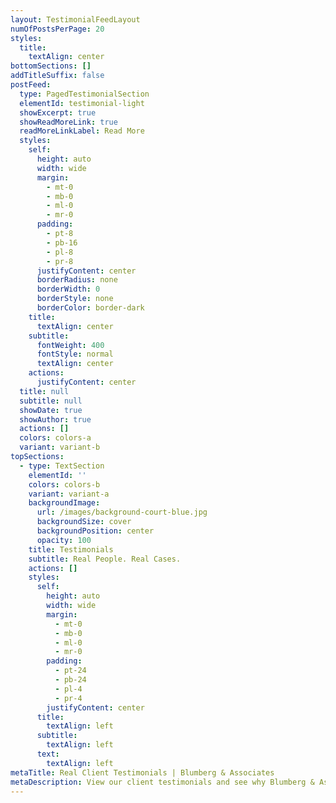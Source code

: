```yaml
---
layout: TestimonialFeedLayout
numOfPostsPerPage: 20
styles:
  title:
    textAlign: center
bottomSections: []
addTitleSuffix: false
postFeed:
  type: PagedTestimonialSection
  elementId: testimonial-light
  showExcerpt: true
  showReadMoreLink: true
  readMoreLinkLabel: Read More
  styles:
    self:
      height: auto
      width: wide
      margin:
        - mt-0
        - mb-0
        - ml-0
        - mr-0
      padding:
        - pt-8
        - pb-16
        - pl-8
        - pr-8
      justifyContent: center
      borderRadius: none
      borderWidth: 0
      borderStyle: none
      borderColor: border-dark
    title:
      textAlign: center
    subtitle:
      fontWeight: 400
      fontStyle: normal
      textAlign: center
    actions:
      justifyContent: center
  title: null
  subtitle: null
  showDate: true
  showAuthor: true
  actions: []
  colors: colors-a
  variant: variant-b
topSections:
  - type: TextSection
    elementId: ''
    colors: colors-b
    variant: variant-a
    backgroundImage:
      url: /images/background-court-blue.jpg
      backgroundSize: cover
      backgroundPosition: center
      opacity: 100
    title: Testimonials
    subtitle: Real People. Real Cases.
    actions: []
    styles:
      self:
        height: auto
        width: wide
        margin:
          - mt-0
          - mb-0
          - ml-0
          - mr-0
        padding:
          - pt-24
          - pb-24
          - pl-4
          - pr-4
        justifyContent: center
      title:
        textAlign: left
      subtitle:
        textAlign: left
      text:
        textAlign: left
metaTitle: Real Client Testimonials | Blumberg & Associates
metaDescription: View our client testimonials and see why Blumberg & Associates
---
```

